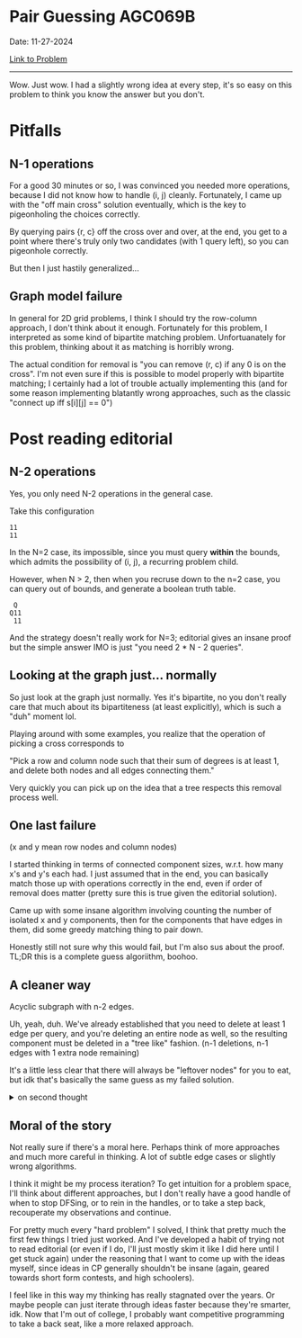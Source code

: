 # Pair Guessing AGC069B

Date: 11-27-2024

[Link to Problem](https://atcoder.jp/contests/agc069/tasks/agc069_b)

---

Wow. Just wow. I had a slightly wrong idea at every step, it's so easy on this problem to think you know the answer but you don't. 

# Pitfalls

## N-1 operations

For a good 30 minutes or so, I was convinced you needed more operations, because I did not know how to handle (i, j) cleanly. Fortunately, I came up with the "off main cross" solution eventually, which is the key to pigeonholing the choices correctly. 

By querying pairs {r, c} off the cross over and over, at the end, you get to a point where there's truly only two candidates (with 1 query left), so you can pigeonhole correctly. 

But then I just hastily generalized...

## Graph model failure

In general for 2D grid problems, I think I should try the row-column approach, I don't think about it enough. Fortunately for this problem, I interpreted as some kind of bipartite matching problem. Unfortuanately for this problem, thinking about it as matching is horribly wrong. 

The actual condition for removal is "you can remove (r, c) if any 0 is on the cross". I'm not even sure if this is possible to model properly with bipartite matching; I certainly had a lot of trouble actually implementing this (and for some reason implementing blatantly wrong approaches, such as the classic "connect up iff s[i][j] == 0")

# Post reading editorial

## N-2 operations

Yes, you only need N-2 operations in the general case. 

Take this configuration

```
11
11
```

In the N=2 case, its impossible, since you must query **within** the bounds, which admits the possibility of (i, j), a recurring problem child. 

However, when N > 2, then when you recruse down to the n=2 case, you can query out of bounds, and generate a boolean truth table.

```
 Q
Q11
 11
```

And the strategy doesn't really work for N=3; editorial gives an insane proof but the simple answer IMO is just "you need 2 * N - 2 queries". 

## Looking at the graph just... normally

So just look at the graph just normally. Yes it's bipartite, no you don't really care that much about its bipartiteness (at least explicitly), which is such a "duh" moment lol. 

Playing around with some examples, you realize that the operation of picking a cross corresponds to 

"Pick a row and column node such that their sum of degrees is at least 1, and delete both nodes and all edges connecting them." 

Very quickly you can pick up on the idea that a tree respects this removal process well. 

## One last failure 

(x and y mean row nodes and column nodes)

I started thinking in terms of connected component sizes, w.r.t. how many x's and y's each had. I just assumed that in the end, you can basically match those up with operations correctly in the end, even if order of removal does matter (pretty sure this is true given the editorial solution). 

Came up with some insane algorithm involving counting the number of isolated x and y components, then for the components that have edges in them, did some greedy matching thing to pair down. 

Honestly still not sure why this would fail, but I'm also sus about the proof. TL;DR this is a complete guess algoriithm, boohoo.

## A cleaner way 

Acyclic subgraph with n-2 edges. 

Uh, yeah, duh. We've already established that you need to delete at least 1 edge per query, and you're deleting an entire node as well, so the resulting component must be deleted in a "tree like" fashion. (n-1 deletions, n-1 edges with 1 extra node remaining)

It's a little less clear that there will always be "leftover nodes" for you to eat, but idk that's basically the same guess as my failed solution. 


<details>
<summary>
on second thought
</summary>


At first I thought this had to deal with the bipartite row-column graph condition, and true that's decent intuition, but pretty sure this is just true of any graph with 2N nodes and an acyclic subgraph of N-2 edges. Basically within each component, you get a free node, and otherwise you have a bunch of isolated nodes; balancing them out should give you enough free nodes to work with. 

"important" nodes: 2 * (N - 2) - (# CC's)

If CC's is low, then there's a lot of free nodes 

If CC's is high, then "important nodes" is small, e.g. free nodes is high again (since again you get 1 free node per CC)

cba to work out the math precisely but pretty sure this just works for any graph w/ these numbers
</details>

## Moral of the story

Not really sure if there's a moral here. Perhaps think of more approaches and much more careful in thinking. A lot of subtle edge cases or slightly wrong algorithms. 

I think it might be my process iteration? To get intuition for a problem space, I'll think about different approaches, but I don't really have a good handle of when to stop DFSing, or to rein in the handles, or to take a step back, recouperate my observations and continue. 

For pretty much every "hard problem" I solved, I think that pretty much the first few things I tried just worked. And I've developed a habit of trying not to read editorial (or even if I do, I'll just mostly skim it like I did here until I get stuck again) under the reasoning that I want to come up with the ideas myself, since ideas in CP generally shouldn't be insane (again, geared towards short form contests, and high schoolers). 

I feel like in this way my thinking has really stagnated over the years. Or maybe people can just iterate through ideas faster because they're smarter, idk. Now that I'm out of college, I probably want competitive programming to take a back seat, like a more relaxed approach. 